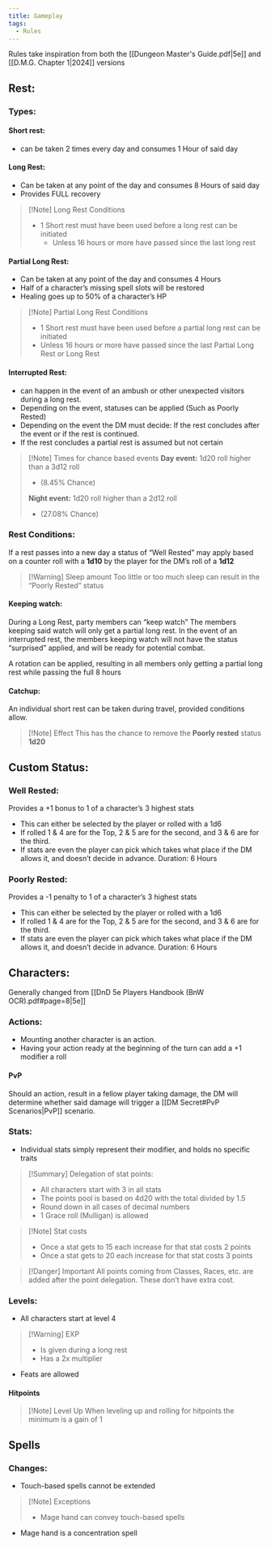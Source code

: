 ```yaml
---
title: Gameplay
tags:
  - Rules
---
```

Rules take inspiration from both the [[Dungeon Master's Guide.pdf|5e]] and [[D.M.G. Chapter 1|2024]] versions

## Rest:

### Types:

#### Short rest:
- can be taken 2 times every day and consumes 1 Hour of said day

#### Long Rest:
- Can be taken at any point of the day and consumes 8 Hours of said day
- Provides FULL recovery
> [!Note] Long Rest Conditions
> - 1 Short rest must have been used before a long rest can be initiated 
> 	- Unless 16 hours or more have passed since the last long rest

#### Partial Long Rest:
- Can be taken at any point of the day and consumes 4 Hours
- Half of a character’s missing spell slots will be restored
- Healing goes up to 50% of a character’s HP
>[!Note] Partial Long Rest Conditions
>- 1 Short rest must have been used before a partial long rest can be initiated
>- Unless 16 hours or more have passed since the last Partial Long Rest or Long Rest

#### Interrupted Rest:
- can happen in the event of an ambush or other unexpected visitors during a long rest.
- Depending on the event, statuses can be applied (Such as Poorly Rested)
- Depending on the event the DM must decide:
	If the rest concludes after the event or if the rest is continued.
- If the rest concludes a partial rest is assumed but not certain

> [!Note] Times for chance based events
> **Day event:** 1d20 roll higher than a 3d12 roll
> - (8.45% Chance)
>
> **Night event:** 1d20 roll higher than a 2d12 roll
> - (27.08% Chance)

### Rest Conditions:
If a rest passes into a new day a status of “Well Rested” may apply based on a counter roll with a **1d10** by the player for the DM’s roll of a **1d12**
> [!Warning] Sleep amount
> Too little or too much sleep can result in the “Poorly Rested” status

#### Keeping watch:
During a Long Rest, party members can “keep watch” The members keeping said watch will only get a partial long rest. In the event of an interrupted rest, the members keeping watch will not have the status “surprised” applied, and will be ready for potential combat.

A rotation can be applied, resulting in all members only getting a partial long rest while passing the full 8 hours

#### Catchup:
An individual short rest can be taken during travel, provided conditions allow.
> [!Note] Effect
> This has the chance to remove the **Poorly rested** status **1d20**

## Custom Status:

### Well Rested:
Provides a +1 bonus to 1 of a character’s 3 highest stats
- This can either be selected by the player or rolled with a 1d6
- If rolled 1 & 4 are for the Top, 2 & 5 are for the second, and 3 & 6 are for the third.
- If stats are even the player can pick which takes what place if the DM allows it, and doesn’t decide in advance.
Duration: 6 Hours

### Poorly Rested:
Provides a -1 penalty to 1 of a character’s 3 highest stats
- This can either be selected by the player or rolled with a 1d6
- If rolled 1 & 4 are for the Top, 2 & 5 are for the second, and 3 & 6 are for the third.
- If stats are even the player can pick which takes what place if the DM allows it, and doesn’t decide in advance.
Duration: 6 Hours

## Characters:
Generally changed from [[DnD 5e Players Handbook (BnW OCR).pdf#page=8|5e]]

### Actions:
- Mounting another character is an action.
- Having your action ready at the beginning of the turn can add a +1 modifier a roll

#### PvP
Should an action, result in a fellow player taking damage, the DM will determine whether said damage will trigger a [[DM Secret#PvP Scenarios|PvP]] scenario.

### Stats:
- Individual stats simply represent their modifier, and holds no specific traits
> [!Summary] Delegation of stat points:
> - All characters start with 3 in all stats
>- The points pool is based on 4d20 with the total divided by 1.5
>- Round down in all cases of decimal numbers
> - 1 Grace roll (Mulligan) is allowed

> [!Note] Stat costs
>- Once a stat gets to 15 each increase for that stat costs 2 points
>- Once a stat gets to 20 each increase for that stat costs 3 points

> [!Danger] Important
> All points coming from Classes, Races, etc. are added after the point delegation.
> These don’t have extra cost.

### Levels:
- All characters start at level 4
> [!Warning] EXP
>- Is given during a long rest
>- Has a 2x multiplier
- Feats are allowed

#### Hitpoints
> [!Note] Level Up
> When leveling up and rolling for hitpoints the minimum is a gain of 1

## Spells

### Changes:
- Touch-based spells cannot be extended
> [!Note] Exceptions
>- Mage hand can convey touch-based spells
- Mage hand is a concentration spell
